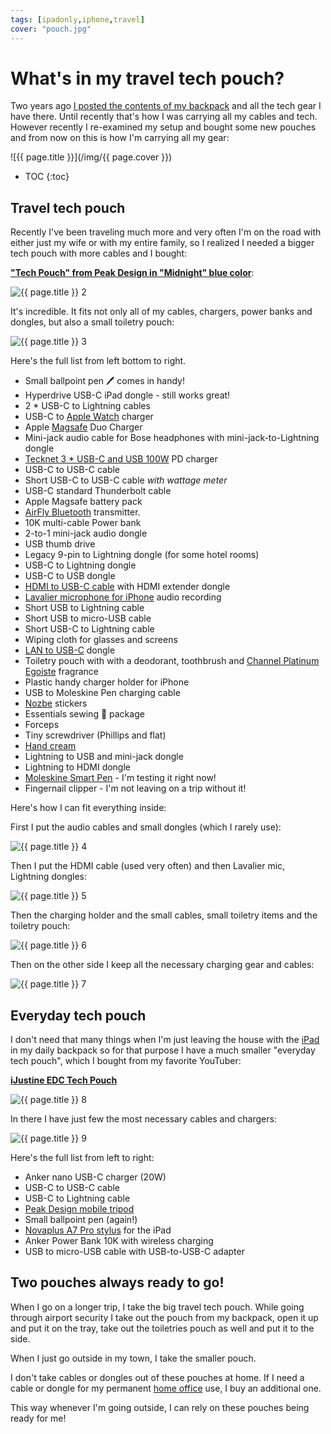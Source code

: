 ```yaml
---
tags: [ipadonly,iphone,travel]
cover: "pouch.jpg"
---
```


# What's in my travel tech pouch?

Two years ago [I posted the contents of my backpack](/backpack/) and all the tech gear I have there. Until recently that's how I was carrying all my cables and tech. However recently I re-examined my setup and bought some new pouches and from now on this is how I'm carrying all my gear:

<!--More-->

![{{ page.title }}](/img/{{ page.cover }})

* TOC
{:toc}

## Travel tech pouch

Recently I've been traveling much more and very often I'm on the road with either just my wife or with my entire family, so I realized I needed a bigger tech pouch with more cables and I bought:

[**"Tech Pouch" from Peak Design in "Midnight" blue color**](https://www.peakdesign.com/products/tech-pouch/?variant=33179386183757):

![{{ page.title }} 2](/img/pouch-closed.jpg)

It's incredible. It fits not only all of my cables, chargers, power banks and dongles, but also a small toiletry pouch:

![{{ page.title }} 3](/img/pouch-inside.jpg)

Here's the full list from left bottom to right.

- Small ballpoint pen 🖊️ comes in handy!
- Hyperdrive USB-C iPad dongle - still works great!
- 2 * USB-C to Lightning cables
- USB-C to [Apple Watch](/applewatch/) charger
- Apple [Magsafe](/magsafe) Duo Charger
- Mini-jack audio cable for Bose headphones with mini-jack-to-Lightning dongle
- [Tecknet 3 * USB-C and USB 100W](https://www.amazon.com/dp/B09X326GB2/?tag=sliwinski-20) PD charger
- USB-C to USB-C cable
- Short USB-C to USB-C cable *with wattage meter*
- USB-C standard Thunderbolt cable
- Apple Magsafe battery pack
- [AirFly Bluetooth](https://www.twelvesouth.com/products/airfly) transmitter.
- 10K multi-cable Power bank
- 2-to-1 mini-jack audio dongle
- USB thumb drive
- Legacy 9-pin to Lightning dongle (for some hotel rooms)
- USB-C to Lightning dongle
- USB-C to USB dongle
- [HDMI to USB-C cable](https://uniaccessories.com/collections/cables/products/usb-c-to-hdmi-cable-3ft-6ft-10ft) with HDMI extender dongle
- [Lavalier microphone for iPhone](https://www.amazon.com/dp/B073GJQKL1/?tag=sliwinski-20) audio recording
- Short USB to Lightning cable
- Short USB to micro-USB cable
- Short USB-C to Lightning cable
- Wiping cloth for glasses and screens
- [LAN to USB-C](https://uniaccessories.com/products/usb-c-to-ethernet-adapter) dongle
- Toiletry pouch with with a deodorant, toothbrush and [Channel Platinum Egoiste](https://www.chanel.com/us/fragrance/men/c/7x1x2x33/platinum-egoiste/) fragrance
- Plastic handy charger holder for iPhone
- USB to Moleskine Pen charging cable
- [Nozbe][n] stickers
- Essentials sewing 🧵 package
- Forceps
- Tiny screwdriver (Phillips and flat)
- [Hand cream](https://www.loccitane.com/en-us/shea-butter-hand-cream-01MA150K22.html)
- Lightning to USB and mini-jack dongle
- Lightning to HDMI dongle
- [Moleskine Smart Pen](https://www.moleskine.com/en-us/shop/moleskine-smart/) - I'm testing it right now!
- Fingernail clipper - I'm not leaving on a trip without it!

Here's how I can fit everything inside:

First I put the audio cables and small dongles (which I rarely use):

![{{ page.title }} 4](/img/pouch-1.jpg)

Then I put the HDMI cable (used very often) and then Lavalier mic, Lightning dongles:

![{{ page.title }} 5](/img/pouch-2.jpg)

Then the charging holder and the small cables, small toiletry items and the toiletry pouch:

![{{ page.title }} 6](/img/pouch-3.jpg)

Then on the other side I keep all the necessary charging gear and cables:

![{{ page.title }} 7](/img/pouch-4.jpg)

## Everyday tech pouch

I don't need that many things when I'm just leaving the house with the [iPad](/ipadonly) in my daily backpack so for that purpose I have a much smaller "everyday tech pouch", which I bought from my favorite YouTuber:

[**iJustine EDC Tech Pouch**](https://kondorblue.com/collections/ijustine-signature-cables/products/ijustine-edc-zipper-case-for-cable-organization)

![{{ page.title }} 8](/img/pouch-ijustine.jpg)

In there I have just few the most necessary cables and chargers:

![{{ page.title }} 9](/img/pouch-everyday.jpg)

Here's the full list from left to right:

- Anker nano USB-C charger (20W)
- USB-C to USB-C cable
- USB-C to Lightning cable
- [Peak Design mobile tripod](https://www.peakdesign.com/products/mobile-tripod)
- Small ballpoint pen (again!)
- [Novaplus A7 Pro stylus](https://www.amazon.com/dp/B0BDFFDV4S?tag=sliwinski-20) for the iPad
- Anker Power Bank 10K with wireless charging
- USB to micro-USB cable with USB-to-USB-C adapter

## Two pouches always ready to go!

When I go on a longer trip, I take the big travel tech pouch. While going through airport security I take out the pouch from my backpack, open it up and put it on the tray, take out the toiletries pouch as well and put it to the side.

When I just go outside in my town, I take the smaller pouch.

I don't take cables or dongles out of these pouches at home. If I need a cable or dongle for my permanent [home office](/office) use, I buy an additional one.

This way whenever I'm going outside, I can rely on these pouches being ready for me!

[n]: https://michael.gratis/nozbe
[np]: https://michael.gratis/nozbepersonal